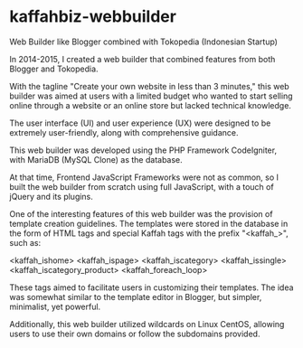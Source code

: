 # kaffahbiz-webbuilder 
Web Builder like Blogger combined with Tokopedia (Indonesian Startup)

In 2014-2015, I created a web builder that combined features from both Blogger and Tokopedia.

With the tagline "Create your own website in less than 3 minutes," this web builder was aimed at users with a limited budget who wanted to start selling online through a website or an online store but lacked technical knowledge.

The user interface (UI) and user experience (UX) were designed to be extremely user-friendly, along with comprehensive guidance.

This web builder was developed using the PHP Framework CodeIgniter, with MariaDB (MySQL Clone) as the database.

At that time, Frontend JavaScript Frameworks were not as common, so I built the web builder from scratch using full JavaScript, with a touch of jQuery and its plugins.

One of the interesting features of this web builder was the provision of template creation guidelines. The templates were stored in the database in the form of HTML tags and special Kaffah tags with the prefix "<kaffah_>", such as:

<kaffah_ishome>
<kaffah_ispage>
<kaffah_iscategory>
<kaffah_issingle>
<kaffah_iscategory_product>
<kaffah_foreach_loop>

These tags aimed to facilitate users in customizing their templates. The idea was somewhat similar to the template editor in Blogger, but simpler, minimalist, yet powerful.

Additionally, this web builder utilized wildcards on Linux CentOS, allowing users to use their own domains or follow the subdomains provided.

